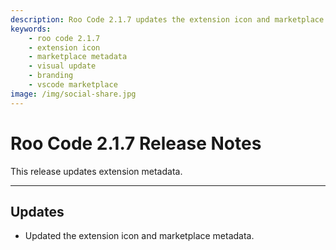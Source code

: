```yaml
---
description: Roo Code 2.1.7 updates the extension icon and marketplace metadata for improved visibility and branding in the VS Code marketplace.
keywords:
    - roo code 2.1.7
    - extension icon
    - marketplace metadata
    - visual update
    - branding
    - vscode marketplace
image: /img/social-share.jpg
---
```


# Roo Code 2.1.7 Release Notes

This release updates extension metadata.

---

## Updates

- Updated the extension icon and marketplace metadata.
